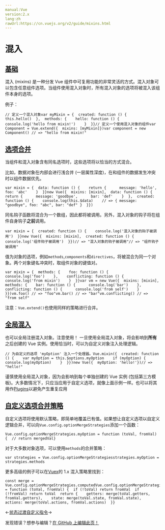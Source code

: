 ```yaml
---
manual:Vue
version:2.x
lang:zh
rawUrl:https://cn.vuejs.org/v2/guide/mixins.html
---
```



# 混入

## [基础](%25700 "基础")<a name="基础"></a>


混入 (mixins) 是一种分发 Vue 组件中可复用功能的非常灵活的方式。混入对象可以包含任意组件选项。当组件使用混入对象时，所有混入对象的选项将被混入该组件本身的选项。



例子：

```
// 定义一个混入对象var myMixin = {  created: function () {    this.hello()  },  methods: {    hello: function () {      console.log('hello from mixin!')    }  }}// 定义一个使用混入对象的组件var Component = Vue.extend({  mixins: [myMixin]})var component = new Component() // => "hello from mixin!"
``` 


## [选项合并](%25701 "选项合并")<a name="选项合并"></a>


当组件和混入对象含有同名选项时，这些选项将以恰当的方式混合。



比如，数据对象在内部会进行浅合并 (一层属性深度)，在和组件的数据发生冲突时以组件数据优先。

```
var mixin = {  data: function () {    return {      message: 'hello',      foo: 'abc'    }  }}new Vue({  mixins: [mixin],  data: function () {    return {      message: 'goodbye',      bar: 'def'    }  },  created: function () {    console.log(this.$data)    // => { message: "goodbye", foo: "abc", bar: "def" }  }})
``` 



同名钩子函数将混合为一个数组，因此都将被调用。另外，混入对象的钩子将在组件自身钩子**之前**调用。

```
var mixin = {  created: function () {    console.log('混入对象的钩子被调用')  }}new Vue({  mixins: [mixin],  created: function () {    console.log('组件钩子被调用')  }})// => "混入对象的钩子被调用"// => "组件钩子被调用"
``` 



值为对象的选项，例如`methods`,`components`和`directives`，将被混合为同一个对象。两个对象键名冲突时，取组件对象的键值对。

```
var mixin = {  methods: {    foo: function () {      console.log('foo')    },    conflicting: function () {      console.log('from mixin')    }  }}var vm = new Vue({  mixins: [mixin],  methods: {    bar: function () {      console.log('bar')    },    conflicting: function () {      console.log('from self')    }  }})vm.foo() // => "foo"vm.bar() // => "bar"vm.conflicting() // => "from self"
``` 



注意：`Vue.extend()`也使用同样的策略进行合并。


## [全局混入](%25702 "全局混入")<a name="全局混入"></a>


也可以全局注册混入对象。注意使用！ 一旦使用全局混入对象，将会影响到**所有**之后创建的 Vue 实例。使用恰当时，可以为自定义对象注入处理逻辑。

```
// 为自定义的选项 'myOption' 注入一个处理器。Vue.mixin({  created: function () {    var myOption = this.$options.myOption    if (myOption) {      console.log(myOption)    }  }})new Vue({  myOption: 'hello!'})// => "hello!"
``` 



谨慎使用全局混入对象，因为会影响到每个单独创建的 Vue 实例 (包括第三方模板)。大多数情况下，只应当应用于自定义选项，就像上面示例一样。也可以将其用作[Plugins](%25089 "")以避免产生重复应用


## [自定义选项合并策略](%25703 "自定义选项合并策略")<a name="自定义选项合并策略"></a>


自定义选项将使用默认策略，即简单地覆盖已有值。如果想让自定义选项以自定义逻辑合并，可以向`Vue.config.optionMergeStrategies`添加一个函数：

```
Vue.config.optionMergeStrategies.myOption = function (toVal, fromVal) {  // return mergedVal}
``` 



对于大多数对象选项，可以使用`methods`的合并策略：

```
var strategies = Vue.config.optionMergeStrategiesstrategies.myOption = strategies.methods
``` 



更多高级的例子可以在[Vuex](%24873 "")的 1.x 混入策略里找到：

```
const merge = Vue.config.optionMergeStrategies.computedVue.config.optionMergeStrategies.vuex = function (toVal, fromVal) {  if (!toVal) return fromVal  if (!fromVal) return toVal  return {    getters: merge(toVal.getters, fromVal.getters),    state: merge(toVal.state, fromVal.state),    actions: merge(toVal.actions, fromVal.actions)  }}
``` 

←[状态过渡](%24918 "")[自定义指令](%25088 "")→

发现错误？想参与编辑？[在 GitHub 上编辑此页！](%25704 "")

